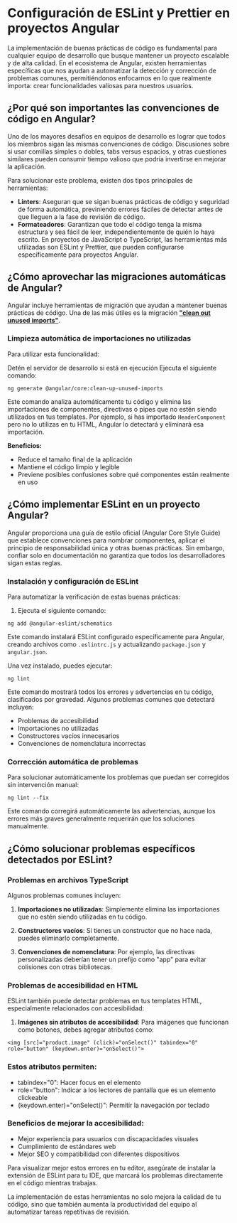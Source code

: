 # Configuración de ESLint y Prettier en proyectos Angular

La implementación de buenas prácticas de código es fundamental para cualquier equipo de desarrollo que busque mantener un proyecto escalable y de alta calidad. En el ecosistema de Angular, existen herramientas específicas que nos ayudan a automatizar la detección y corrección de problemas comunes, permitiéndonos enfocarnos en lo que realmente importa: crear funcionalidades valiosas para nuestros usuarios.

## ¿Por qué son importantes las convenciones de código en Angular?

Uno de los mayores desafíos en equipos de desarrollo es lograr que todos los miembros sigan las mismas convenciones de código. Discusiones sobre si usar comillas simples o dobles, tabs versus espacios, y otras cuestiones similares pueden consumir tiempo valioso que podría invertirse en mejorar la aplicación.

Para solucionar este problema, existen dos tipos principales de herramientas:

- **Linters**: Aseguran que se sigan buenas prácticas de código y seguridad de forma automática, previniendo errores fáciles de detectar antes de que lleguen a la fase de revisión de código.
- **Formateadores**: Garantizan que todo el código tenga la misma estructura y sea fácil de leer, independientemente de quién lo haya escrito.
  En proyectos de JavaScript o TypeScript, las herramientas más utilizadas son ESLint y Prettier, que pueden configurarse específicamente para proyectos Angular.

## ¿Cómo aprovechar las migraciones automáticas de Angular?

Angular incluye herramientas de migración que ayudan a mantener buenas prácticas de código. Una de las más útiles es la migración **["clean out unused imports"](https://v19.angular.dev/reference/migrations/cleanup-unused-imports)**.

### Limpieza automática de importaciones no utilizadas

Para utilizar esta funcionalidad:

Detén el servidor de desarrollo si está en ejecución
Ejecuta el siguiente comando:

```
ng generate @angular/core:clean-up-unused-imports
```

Este comando analiza automáticamente tu código y elimina las importaciones de componentes, directivas o pipes que no estén siendo utilizados en tus templates. Por ejemplo, si has importado `HeaderComponent` pero no lo utilizas en tu HTML, Angular lo detectará y eliminará esa importación.

**Beneficios:**

- Reduce el tamaño final de la aplicación
- Mantiene el código limpio y legible
- Previene posibles confusiones sobre qué componentes están realmente en uso

## ¿Cómo implementar ESLint en un proyecto Angular?

Angular proporciona una guía de estilo oficial (Angular Core Style Guide) que establece convenciones para nombrar componentes, aplicar el principio de responsabilidad única y otras buenas prácticas. Sin embargo, confiar solo en documentación no garantiza que todos los desarrolladores sigan estas reglas.

### Instalación y configuración de ESLint

Para automatizar la verificación de estas buenas prácticas:

1. Ejecuta el siguiente comando:

```
ng add @angular-eslint/schematics
```

Este comando instalará ESLint configurado específicamente para Angular, creando archivos como `.eslintrc.js` y actualizando `package.json` y `angular.json`.

Una vez instalado, puedes ejecutar:

```
ng lint
```

Este comando mostrará todos los errores y advertencias en tu código, clasificados por gravedad. Algunos problemas comunes que detectará incluyen:

- Problemas de accesibilidad
- Importaciones no utilizadas
- Constructores vacíos innecesarios
- Convenciones de nomenclatura incorrectas

### Corrección automática de problemas
Para solucionar automáticamente los problemas que puedan ser corregidos sin intervención manual:

```
ng lint --fix
```

Este comando corregirá automáticamente las advertencias, aunque los errores más graves generalmente requerirán que los soluciones manualmente.

## ¿Cómo solucionar problemas específicos detectados por ESLint?

### Problemas en archivos TypeScript 
Algunos problemas comunes incluyen:

1. __Importaciones no utilizadas__: Simplemente elimina las importaciones que no estén siendo utilizadas en tu código.

2. __Constructores vacíos__: Si tienes un constructor que no hace nada, puedes eliminarlo completamente.

3. __Convenciones de nomenclatura__: Por ejemplo, las directivas personalizadas deberían tener un prefijo como "app" para evitar colisiones con otras bibliotecas.

### Problemas de accesibilidad en HTML
ESLint también puede detectar problemas en tus templates HTML, especialmente relacionados con accesibilidad:

1. __Imágenes sin atributos de accesibilidad__: Para imágenes que funcionan como botones, debes agregar atributos como:
```
<img [src]="product.image" (click)="onSelect()" tabindex="0" role="button" (keydown.enter)="onSelect()">
```

### Estos atributos permiten:
- tabindex="0": Hacer focus en el elemento
- role="button": Indicar a los lectores de pantalla que es un elemento clickeable
- (keydown.enter)="onSelect()": Permitir la navegación por teclado

### Beneficios de mejorar la accesibilidad:

- Mejor experiencia para usuarios con discapacidades visuales
- Cumplimiento de estándares web
- Mejor SEO y compatibilidad con diferentes dispositivos

Para visualizar mejor estos errores en tu editor, asegúrate de instalar la extensión de ESLint para tu IDE, que marcará los problemas directamente en el código mientras trabajas.

La implementación de estas herramientas no solo mejora la calidad de tu código, sino que también aumenta la productividad del equipo al automatizar tareas repetitivas de revisión.
